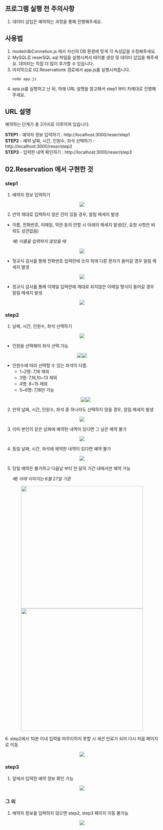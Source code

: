 ## 프로그램 실행 전 주의사항
1. 데이터 삽입은 예약하는 과정을 통해 진행해주세요.

## 사용법
1. model/dbConnetion.js 에서 자신의 DB 환경에 맞게 각 속성값을 수정해주세요.
2. MySQL로 reserSQL.sql 파일을 실행시켜서 테이블 생성 및 데이터 삽입을 해주세요. 데이터는 직접 더 많이 추가할 수 있습니다.
3. 마지막으로 02.Reservationk 경로에서 app.js를 실행시켜줍니다.
   ```
   node app.js
   ```
4. app.js를 실행하고 난 뒤, 아래 URL 설명을 참고해서 step1 부터 차례대로 진행해주세요.   

## URL 설명
예약하는 단계가 총 3가지로 이루어져 있습니다.    

**STEP1** - 예약자 정보 입력하기 : http://localhost:3000/reser/step1       
**STEP2** - 예약 날짜, 시간, 인원수, 좌석 선택하기 : http://localhost:3000/reser/step2     
**STEP3** - 입력한 내역 확인하기 : http://localhost:3000/reser/step3       

## 02.Reservation 에서 구현한 것

### step1
1. 예약자 정보 입력하기
<p align="center"><img src="https://devwebdata2020.s3.ap-northeast-2.amazonaws.com/markdown/reser02/step1/reserinfo.png"></p>

2. 만약 제대로 입력하지 않은 칸이 있을 경우, 알림 메세지 발생
  - 이름, 전화번호, 이메일, 약관 동의 안할 시 아래의 메세지 발생(단, 요청 사항은 비워도 상관없음)
  
    *예) 이름을 입력하지 않았을 때*
  <p align="center"><img src="https://devwebdata2020.s3.ap-northeast-2.amazonaws.com/markdown/reser02/step1/name.png"></p>
  
  - 정규식 검사를 통해 전화번호 입력란에 숫자 외에 다른 문자가 들어갈 경우 알림 메세지 발생
  <p align="center"><img src="https://devwebdata2020.s3.ap-northeast-2.amazonaws.com/markdown/reser02/step1/phone.png"></p>
  
  - 정규식 검사를 통해 이메일 입력란에 제대로 되지않은 이메일 형식이 들어갈 경우 알림 메세지 발생
  <p align="center"><img src="https://devwebdata2020.s3.ap-northeast-2.amazonaws.com/markdown/reser02/step1/email.png"></p>

### step2
1. 날짜, 시간, 인원수, 좌석 선택하기
<p align="center"><img src="https://devwebdata2020.s3.ap-northeast-2.amazonaws.com/markdown/reser02/step2/step2.png"></p>

  - 인원을 선택해야 좌석 선택 가능
  <p align="center"><img src="https://devwebdata2020.s3.ap-northeast-2.amazonaws.com/markdown/reser02/step2/fistpeo1.png"><img src="https://devwebdata2020.s3.ap-northeast-2.amazonaws.com/markdown/reser02/step2/fistpeo2.png"></p>

  - 인원수에 따라 선택할 수 있는 좌석이 다름.
    - 1~2명: 7,16 제외
    - 3명: 7,16,10~13 제외
    - 4명: 8~15 제외
    - 5~6명: 7,16만 가능
    <p align="center"><img src="https://devwebdata2020.s3.ap-northeast-2.amazonaws.com/markdown/reser02/step2/peoplesel1.png"><img src="https://devwebdata2020.s3.ap-northeast-2.amazonaws.com/markdown/reser02/step2/peoplesel2.png"></p>

2. 만약 날짜, 시간, 인원수, 좌석 중 하나라도 선택하지 않을 경우, 알림 메세지 발생
<p align="center"><img src="https://devwebdata2020.s3.ap-northeast-2.amazonaws.com/markdown/reser02/step2/error.png"></p>

3. 이미 본인이 같은 날짜에 예약한 내역이 있다면 그 날은 예약 불가
<p align="center"><img src="https://devwebdata2020.s3.ap-northeast-2.amazonaws.com/markdown/reser02/step2/already.png"></p>

4. 동일 날짜, 시간, 좌석에 예약한 내역이 있다면 예약 불가
<p align="center"><img src="https://devwebdata2020.s3.ap-northeast-2.amazonaws.com/markdown/reser02/step2/overlap.png"></p>

5. 당일 예약은 불가하고 다음날 부터 한 달의 기간 내에서만 예약 가능

    *예) 아래 이미지는 6월 27일 기준*
<p align="center"><img src="https://devwebdata2020.s3.ap-northeast-2.amazonaws.com/markdown/reser02/step2/cal1.png" width="400px" height="auto"><img src="https://devwebdata2020.s3.ap-northeast-2.amazonaws.com/markdown/reser02/step2/cal2.png" width="400px" height="auto"></p>
6. step2에서 10분 이내 입력을 마무리하지 못할 시 세션 만료가 되어 다시 처음 페이지로 이동
<p align="center"><img src="https://devwebdata2020.s3.ap-northeast-2.amazonaws.com/markdown/reser02/step2/sessionover.png"></p>

### step3
1. 앞에서 입력한 예약 정보 확인 가능
<p align="center"><img src="https://devwebdata2020.s3.ap-northeast-2.amazonaws.com/markdown/reser02/step3/step3.png"></p>

### 그 외
1. 예약자 정보를 입력하지 않으면 step2, step3 페이지 이동 불가능
<p align="center"><img src="https://devwebdata2020.s3.ap-northeast-2.amazonaws.com/markdown/reser02/step2/firstinput.png"></p>

